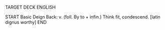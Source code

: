 TARGET DECK
ENGLISH

START
Basic
Deign
Back: v. (foll. By to + infin.) Think fit, condescend. [latin dignus worthy]
END
